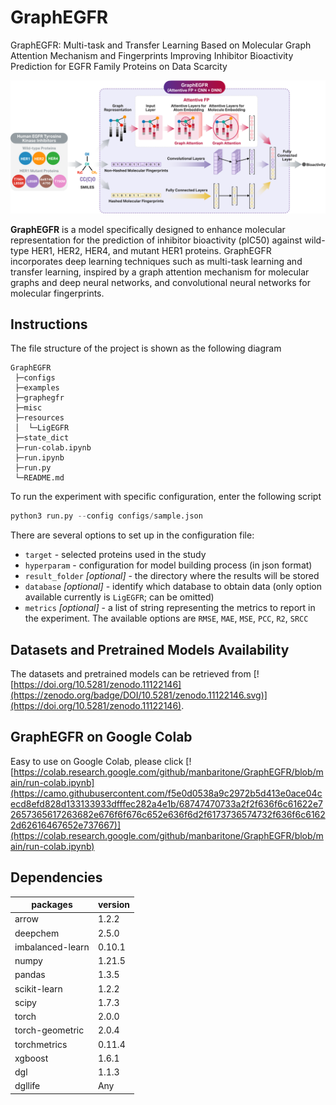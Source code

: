 <!-- markdownlint-disable MD033 -->

# GraphEGFR
GraphEGFR: Multi-task and Transfer Learning Based on Molecular Graph Attention Mechanism and Fingerprints Improving Inhibitor Bioactivity Prediction for EGFR Family Proteins on Data Scarcity

![GraphEGFR architecture](https://github.com/manbaritone/GraphEGFR/blob/main/graphegfr_architect.png)

**GraphEGFR** is a model specifically designed to enhance molecular representation for the prediction of inhibitor bioactivity (pIC50) against wild-type HER1, HER2, HER4, and mutant HER1 proteins. GraphEGFR incorporates deep learning techniques such as multi-task learning and transfer learning, inspired by a graph attention mechanism for molecular graphs and deep neural networks, and convolutional neural networks for molecular fingerprints.

## Instructions

The file structure of the project is shown as the following diagram

```text
GraphEGFR
 ├─configs
 ├─examples
 ├─graphegfr
 ├─misc
 ├─resources
 │  └─LigEGFR
 ├─state_dict
 ├─run-colab.ipynb
 ├─run.ipynb
 ├─run.py
 └─README.md
```

To run the experiment with specific configuration, enter the following script

```python
python3 run.py --config configs/sample.json
```

There are several options to set up in the configuration file:


- `target` - selected proteins used in the study
- `hyperparam` - configuration for model building process (in json format)
- `result_folder` *[optional]* - the directory where the results will be stored
- `database` *[optional]* - identify which database to obtain data (only option available currently is `LigEGFR`; can be omitted)
- `metrics` *[optional]* - a list of string representing the metrics to report in the experiment. The available options are
    `RMSE`,
    `MAE`,
    `MSE`,
    `PCC`,
    `R2`,
    `SRCC`

## Datasets and Pretrained Models Availability
The datasets and pretrained models can be retrieved from [![https://doi.org/10.5281/zenodo.11122146](https://zenodo.org/badge/DOI/10.5281/zenodo.11122146.svg)](https://doi.org/10.5281/zenodo.11122146).

## GraphEGFR on Google Colab
Easy to use on Google Colab, please click [![https://colab.research.google.com/github/manbaritone/GraphEGFR/blob/main/run-colab.ipynb](https://camo.githubusercontent.com/f5e0d0538a9c2972b5d413e0ace04cecd8efd828d133133933dfffec282a4e1b/68747470733a2f2f636f6c61622e72657365617263682e676f6f676c652e636f6d2f6173736574732f636f6c61622d62616467652e737667)](https://colab.research.google.com/github/manbaritone/GraphEGFR/blob/main/run-colab.ipynb)

## Dependencies

packages             | version
-------------------- | ----------
arrow                | 1.2.2
deepchem             | 2.5.0
imbalanced-learn     | 0.10.1
numpy                | 1.21.5
pandas               | 1.3.5
scikit-learn         | 1.2.2
scipy                | 1.7.3
torch                | 2.0.0
torch-geometric      | 2.0.4
torchmetrics         | 0.11.4
xgboost              | 1.6.1
dgl                  | 1.1.3
dgllife              | Any
